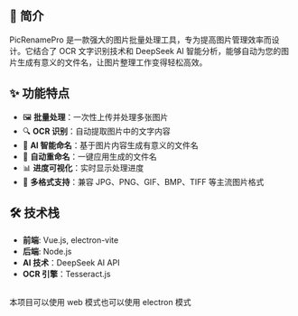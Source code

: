 ## 📝 简介

PicRenamePro 是一款强大的图片批量处理工具，专为提高图片管理效率而设计。它结合了 OCR 文字识别技术和 DeepSeek AI 智能分析，能够自动为您的图片生成有意义的文件名，让图片整理工作变得轻松高效。

## ✨ 功能特点

- 🖼️ **批量处理**：一次性上传并处理多张图片
- 🔍 **OCR 识别**：自动提取图片中的文字内容
- 🤖 **AI 智能命名**：基于图片内容生成有意义的文件名
- 🔄 **自动重命名**：一键应用生成的文件名
- 📊 **进度可视化**：实时显示处理进度
- 💾 **多格式支持**：兼容 JPG、PNG、GIF、BMP、TIFF 等主流图片格式

## 🛠️ 技术栈

- **前端**: Vue.js, electron-vite
- **后端**: Node.js
- **AI 技术**：DeepSeek AI API
- **OCR 引擎**：Tesseract.js

##

本项目可以使用 web 模式也可以使用 electron 模式
